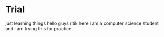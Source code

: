 # Trial
just learning things
hello guys ritik here i am a computer science student and i am trying this for practice.
